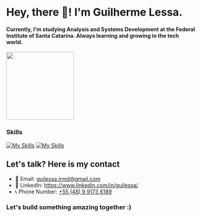 
# Hey, there 👋! I'm Guilherme Lessa.

#### Currently, I'm studying Analysis and Systems Development at the Federal Institute of Santa Catarina. Always learning and growing in the tech world.

<div>
<img height="180px" src="https://github-readme-streak-stats.herokuapp.com/?user=offlessa&theme=dark"/></br>
</div>


### Skills

[![My Skills](https://skillicons.dev/icons?i=html,css,js,java,postgres,eclipse,vscode)](https://skillicons.dev)
[![My Skills](https://skillicons.dev/icons?i=figma,git,github,postman)](https://skillicons.dev)


## Let's talk? Here is my contact
- 📧 Email: <a href="mailto:guilessa.irmd@gmail.com?">guilessa.irmd@gmail.com<a/>
- 🔗 LinkedIn: <a href="https://www.linkedin.com/in/guilessa/">https://www.linkedin.com/in/guilessa/<a/>
- 📞 Phone Number: <a href="https://api.whatsapp.com/send/?phone=5548991736189&text&type=phone_number&app_absent=0">+55 (48) 9 9173 6189<a/>

### Let's build something amazing together :)
